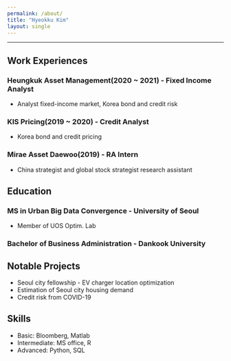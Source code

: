 ```yaml
---
permalink: /about/
title: "Hyeokku Kim"
layout: single
---
```


---

## Work Experiences
### Heungkuk Asset Management(2020 ~ 2021) - Fixed Income Analyst 
- Analyst fixed-income market, Korea bond and credit risk

### KIS Pricing(2019 ~ 2020) - Credit Analyst
- Korea bond and credit pricing

### Mirae Asset Daewoo(2019) - RA Intern
- China strategist and global stock strategist research assistant

## Education
### MS in Urban Big Data Convergence - University of Seoul
- Member of UOS Optim. Lab
### Bachelor of Business Administration - Dankook University

## Notable Projects
- Seoul city fellowship - EV charger location optimization
- Estimation of Seoul city housing demand
- Credit risk from COVID-19

## Skills
- Basic: Bloomberg, Matlab
- Intermediate: MS office, R
- Advanced: Python, SQL






